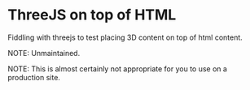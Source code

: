 # ThreeJS on top of HTML

Fiddling with threejs to test placing 3D content on top of 
html content. 

NOTE: Unmaintained.

NOTE: This is almost certainly not appropriate for you to use on a production
site. 